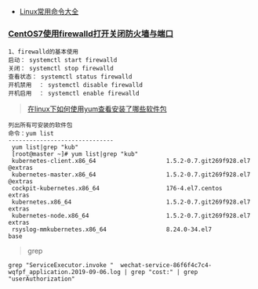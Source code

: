 - [Linux常用命令大全](https://www.toolfk.com/tool-find-linux)

### [CentOS7使用firewalld打开关闭防火墙与端口](https://www.cnblogs.com/moxiaoan/p/5683743.html)

```
1、firewalld的基本使用
启动： systemctl start firewalld
关闭： systemctl stop firewalld
查看状态： systemctl status firewalld 
开机禁用  ： systemctl disable firewalld
开机启用  ： systemctl enable firewalld
```
> [在linux下如何使用yum查看安装了哪些软件包](https://blog.csdn.net/wenwenxiong/article/details/51785221)
```
列出所有可安装的软件包 
命令：yum list 
------------------------------
 yum list|grep "kub"
 [root@master ~]# yum list|grep "kub"
 kubernetes-client.x86_64                    1.5.2-0.7.git269f928.el7   @extras  
 kubernetes-master.x86_64                    1.5.2-0.7.git269f928.el7   @extras  
 cockpit-kubernetes.x86_64                   176-4.el7.centos           extras   
 kubernetes.x86_64                           1.5.2-0.7.git269f928.el7   extras   
 kubernetes-node.x86_64                      1.5.2-0.7.git269f928.el7   extras   
 rsyslog-mmkubernetes.x86_64                 8.24.0-34.el7              base     

```
> grep
```
grep "ServiceExecutor.invoke "  wechat-service-86f6f4c7c4-wqfpf_application.2019-09-06.log | grep "cost:" | grep "userAuthorization"
```